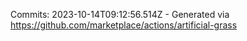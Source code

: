 Commits: 2023-10-14T09:12:56.514Z - Generated via https://github.com/marketplace/actions/artificial-grass
<br>
